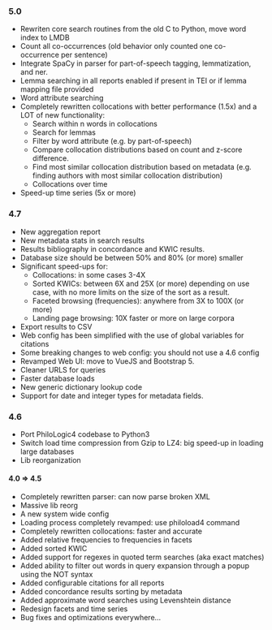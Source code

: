 ### 5.0 ###
* Rewriten core search routines from the old C to Python, move word index to LMDB
* Count all co-occurrences (old behavior only counted one co-occurrence per sentence)
* Integrate SpaCy in parser for part-of-speech tagging, lemmatization, and ner. 
* Lemma searching in all reports enabled if present in TEI or if lemma mapping file provided
* Word attribute searching
* Completely rewritten collocations with better performance (1.5x) and a LOT of new functionality:
   * Search within n words in collocations
   * Search for lemmas
   * Filter by word attribute (e.g. by part-of-speech)
   * Compare collocation distributions based on count and z-score difference.
   * Find most similar collocation distribution based on metadata (e.g. finding authors with most similar collocation distribution)
   * Collocations over time
* Speed-up time series (5x or more)

### 4.7 ###
- New aggregation report
- New metadata stats in search results
- Results bibliography in concordance and KWIC results.
- Database size should be between 50% and 80% (or more) smaller
- Significant speed-ups for:
    * Collocations: in some cases 3-4X
    * Sorted KWICs: between 6X and 25X (or more) depending on use case, with no more limits on the size of the sort as a result.
    * Faceted browsing (frequencies): anywhere from 3X to 100X (or more)
    * Landing page browsing: 10X faster or more on large corpora
- Export results to CSV
- Web config has been simplified with the use of global variables for citations
- Some breaking changes to web config: you should not use a 4.6 config
- Revamped Web UI: move to VueJS and Bootstrap 5.
- Cleaner URLS for queries
- Faster database loads
- New generic dictionary lookup code
- Support for date and integer types for metadata fields.

### 4.6 ###
- Port PhiloLogic4 codebase to Python3
- Switch load time compression from Gzip to LZ4: big speed-up in loading large databases
- Lib reorganization

#### 4.0 => 4.5 ####
- Completely rewritten parser: can now parse broken XML
- Massive lib reorg
- A new system wide config
- Loading process completely revamped: use philoload4 command
- Completely rewritten collocations: faster and accurate
- Added relative frequencies to frequencies in facets
- Added sorted KWIC
- Added support for regexes in quoted term searches (aka exact matches)
- Added ability to filter out words in query expansion through a popup using the NOT syntax
- Added configurable citations for all reports
- Added concordance results sorting by metadata
- Added approximate word searches using Levenshtein distance
- Redesign facets and time series
- Bug fixes and optimizations everywhere...
